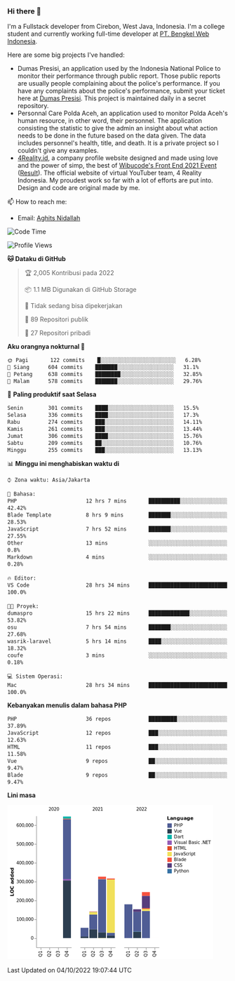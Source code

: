### Hi there 👋
I'm a Fullstack developer from Cirebon, West Java, Indonesia. I'm a college student and currently working full-time developer at [PT. Bengkel Web Indonesia](https://github.com/PT-Bengkel-Web-Indonesia).

Here are some big projects I've handled:
- Dumas Presisi, an application used by the Indonesia National Police to monitor their performance through public report. Those public reports are usually people complaining about the police's performance. If you have any complaints about the police's performance, submit your ticket here at [Dumas Presisi](https://dumaspresisi.polri.go.id/dumaspro). This project is maintained daily in a secret repository.
- Personnal Care Polda Aceh, an application used to monitor Polda Aceh's human resource, in other word, their personnel. The application consisting the statistic to give the admin an insight about what action needs to be done in the future based on the data given. The data includes personnel's health, title, and death. It is a private project so I couldn't give any examples.
- [4Reality.id](https://4reality.id), a company profile website designed and made using love and the power of simp, the best of [Wibucode's Front End 2021 Event](https://github.com/wibucode02/submision-event-frontend-2021) ([Result](https://github.com/wibucode02/top-5-pemenang-event-front-end-wibucode-2021)). The official website of virtual YouTuber team, 4 Reality Indonesia. My proudest work so far with a lot of efforts are put into. Design and code are original made by me.

📫 How to reach me:
- Email: [Aghits Nidallah](mailto:yourlovelydev@gmail.com)

<!--START_SECTION:waka-->
![Code Time](http://img.shields.io/badge/Code%20Time-1%2C738%20hrs%2041%20mins-blue)

![Profile Views](http://img.shields.io/badge/Profil%20dilihat-16-blue)

**🐱 Dataku di GitHub** 

> 🏆 2,005 Kontribusi pada 2022
 > 
> 📦 1.1 MB Digunakan di GitHub Storage 
 > 
> 🚫 Tidak sedang bisa dipekerjakan
 > 
> 📜 89 Repositori publik 
 > 
> 🔑 27 Repositori pribadi  
 > 
**Aku orangnya nokturnal 🦉** 

```text
🌞 Pagi       122 commits    █░░░░░░░░░░░░░░░░░░░░░░░░   6.28% 
🌆 Siang      604 commits    ███████░░░░░░░░░░░░░░░░░░   31.1% 
🌃 Petang     638 commits    ████████░░░░░░░░░░░░░░░░░   32.85% 
🌙 Malam      578 commits    ███████░░░░░░░░░░░░░░░░░░   29.76%

```
📅 **Paling produktif saat Selasa** 

```text
Senin        301 commits    ████░░░░░░░░░░░░░░░░░░░░░   15.5% 
Selasa       336 commits    ████░░░░░░░░░░░░░░░░░░░░░   17.3% 
Rabu         274 commits    ███░░░░░░░░░░░░░░░░░░░░░░   14.11% 
Kamis        261 commits    ███░░░░░░░░░░░░░░░░░░░░░░   13.44% 
Jumat        306 commits    ████░░░░░░░░░░░░░░░░░░░░░   15.76% 
Sabtu        209 commits    ██░░░░░░░░░░░░░░░░░░░░░░░   10.76% 
Minggu       255 commits    ███░░░░░░░░░░░░░░░░░░░░░░   13.13%

```


📊 **Minggu ini menghabiskan waktu di** 

```text
⌚︎ Zona waktu: Asia/Jakarta

💬 Bahasa: 
PHP                      12 hrs 7 mins       ██████████░░░░░░░░░░░░░░░   42.42% 
Blade Template           8 hrs 9 mins        ███████░░░░░░░░░░░░░░░░░░   28.53% 
JavaScript               7 hrs 52 mins       ███████░░░░░░░░░░░░░░░░░░   27.55% 
Other                    13 mins             ░░░░░░░░░░░░░░░░░░░░░░░░░   0.8% 
Markdown                 4 mins              ░░░░░░░░░░░░░░░░░░░░░░░░░   0.28%

🔥 Editor: 
VS Code                  28 hrs 34 mins      █████████████████████████   100.0%

🐱‍💻 Proyek: 
dumaspro                 15 hrs 22 mins      █████████████░░░░░░░░░░░░   53.82% 
osu                      7 hrs 54 mins       ███████░░░░░░░░░░░░░░░░░░   27.68% 
wasrik-laravel           5 hrs 14 mins       ████░░░░░░░░░░░░░░░░░░░░░   18.32% 
coufe                    3 mins              ░░░░░░░░░░░░░░░░░░░░░░░░░   0.18%

💻 Sistem Operasi: 
Mac                      28 hrs 34 mins      █████████████████████████   100.0%

```

**Kebanyakan menulis dalam bahasa PHP** 

```text
PHP                      36 repos            █████████░░░░░░░░░░░░░░░░   37.89% 
JavaScript               12 repos            ███░░░░░░░░░░░░░░░░░░░░░░   12.63% 
HTML                     11 repos            ███░░░░░░░░░░░░░░░░░░░░░░   11.58% 
Vue                      9 repos             ██░░░░░░░░░░░░░░░░░░░░░░░   9.47% 
Blade                    9 repos             ██░░░░░░░░░░░░░░░░░░░░░░░   9.47%

```


**Lini masa**

![Chart not found](https://raw.githubusercontent.com/NikarashiHatsu/NikarashiHatsu/master/charts/bar_graph.png) 


 Last Updated on 04/10/2022 19:07:44 UTC
<!--END_SECTION:waka-->
